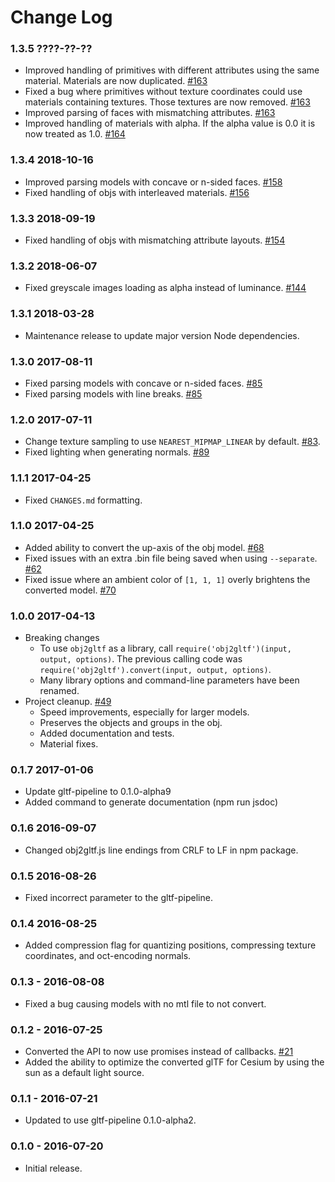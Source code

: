 Change Log
==========

### 1.3.5 ????-??-??

* Improved handling of primitives with different attributes using the same material. Materials are now duplicated. [#163](https://github.com/AnalyticalGraphicsInc/obj2gltf/pull/163)
* Fixed a bug where primitives without texture coordinates could use materials containing textures. Those textures are now removed. [#163](https://github.com/AnalyticalGraphicsInc/obj2gltf/pull/163)
* Improved parsing of faces with mismatching attributes. [#163](https://github.com/AnalyticalGraphicsInc/obj2gltf/pull/163)
* Improved handling of materials with alpha. If the alpha value is 0.0 it is now treated as 1.0. [#164](https://github.com/AnalyticalGraphicsInc/obj2gltf/pull/164)

### 1.3.4 2018-10-16

* Improved parsing models with concave or n-sided faces. [#158](https://github.com/AnalyticalGraphicsInc/obj2gltf/pull/158)
* Fixed handling of objs with interleaved materials. [#156](https://github.com/AnalyticalGraphicsInc/obj2gltf/pull/156)

### 1.3.3 2018-09-19

* Fixed handling of objs with mismatching attribute layouts. [#154](https://github.com/AnalyticalGraphicsInc/obj2gltf/pull/154)

### 1.3.2 2018-06-07
* Fixed greyscale images loading as alpha instead of luminance. [#144](https://github.com/AnalyticalGraphicsInc/obj2gltf/pull/144)

### 1.3.1 2018-03-28
* Maintenance release to update major version Node dependencies.

### 1.3.0 2017-08-11
* Fixed parsing models with concave or n-sided faces. [#85](https://github.com/AnalyticalGraphicsInc/obj2gltf/pull/85)
* Fixed parsing models with line breaks. [#85](https://github.com/AnalyticalGraphicsInc/obj2gltf/pull/85)

### 1.2.0 2017-07-11

* Change texture sampling to use `NEAREST_MIPMAP_LINEAR` by default. [#83](https://github.com/AnalyticalGraphicsInc/obj2gltf/pull/83).
* Fixed lighting when generating normals. [#89](https://github.com/AnalyticalGraphicsInc/obj2gltf/pull/89)

### 1.1.1 2017-04-25

* Fixed `CHANGES.md` formatting.

### 1.1.0 2017-04-25

* Added ability to convert the up-axis of the obj model. [#68](https://github.com/AnalyticalGraphicsInc/obj2gltf/pull/68)
* Fixed issues with an extra .bin file being saved when using `--separate`. [#62](https://github.com/AnalyticalGraphicsInc/obj2gltf/pull/62)
* Fixed issue where an ambient color of `[1, 1, 1]` overly brightens the converted model. [#70](https://github.com/AnalyticalGraphicsInc/obj2gltf/pull/70)

### 1.0.0 2017-04-13

* Breaking changes
    * To use `obj2gltf` as a library, call `require('obj2gltf')(input, output, options)`. The previous calling code was `require('obj2gltf').convert(input, output, options)`.
    * Many library options and command-line parameters have been renamed.
* Project cleanup. [#49](https://github.com/AnalyticalGraphicsInc/obj2gltf/pull/49)
    * Speed improvements, especially for larger models.
    * Preserves the objects and groups in the obj.
    * Added documentation and tests.
    * Material fixes.

### 0.1.7 2017-01-06

* Update gltf-pipeline to 0.1.0-alpha9
* Added command to generate documentation (npm run jsdoc)

### 0.1.6 2016-09-07

* Changed obj2gltf.js line endings from CRLF to LF in npm package.

### 0.1.5 2016-08-26

* Fixed incorrect parameter to the gltf-pipeline.

### 0.1.4 2016-08-25

* Added compression flag for quantizing positions, compressing texture coordinates, and oct-encoding normals.

### 0.1.3 - 2016-08-08

* Fixed a bug causing models with no mtl file to not convert.

### 0.1.2 - 2016-07-25

* Converted the API to now use promises instead of callbacks. [#21](https://github.com/AnalyticalGraphicsInc/OBJ2GLTF/pull/21)
* Added the ability to optimize the converted glTF for Cesium by using the sun as a default light source.

### 0.1.1 - 2016-07-21

* Updated to use gltf-pipeline 0.1.0-alpha2.

### 0.1.0 - 2016-07-20

* Initial release.
